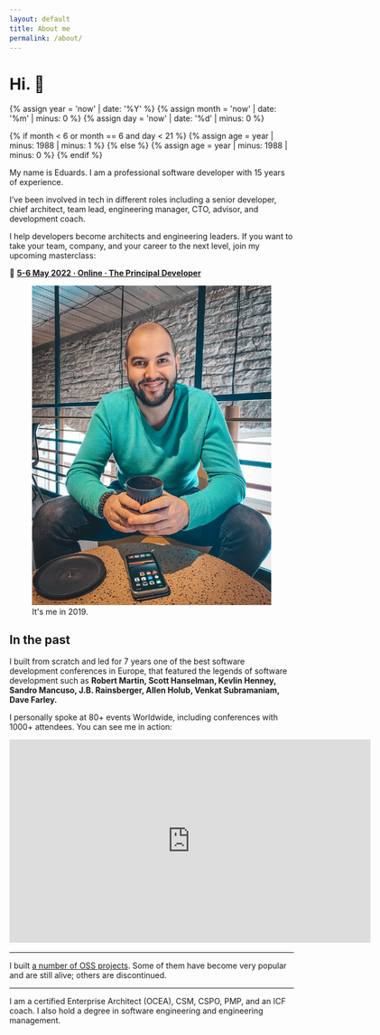 ```yaml
---
layout: default
title: About me
permalink: /about/
---
```


# Hi. 👋

{% assign year = 'now' | date: '%Y' %}
{% assign month = 'now' | date: '%m' | minus: 0 %}
{% assign day = 'now' | date: '%d' | minus: 0 %}

{% if month < 6 or month == 6 and day < 21 %}
{% assign age = year | minus: 1988 | minus: 1 %}
{% else %}
{% assign age = year | minus: 1988 | minus: 0 %}
{% endif %}

My name is Eduards. I am a professional software developer with 15 years of experience. 

I’ve been involved in tech in different roles including a senior developer, chief architect, team lead, engineering manager, CTO, advisor, and development coach. 

I help developers become architects and engineering leaders. If you want to take your team, company, and your career to the next level, join my upcoming masterclass:


📅 **[5-6 May 2022 · Online · The Principal Developer](https://principal.dev)**

<figure>
<img src="/images/about.jpg">
<figcaption>It's me in 2019.</figcaption>
</figure>

## In the past

I built from scratch and led for 7 years one of the best software development conferences in Europe, that featured the legends of software development such as **Robert Martin, Scott Hanselman, Kevlin Henney, Sandro Mancuso, J.B. Rainsberger, Allen Holub, Venkat Subramaniam, Dave Farley.**

I personally spoke at 80+ events Worldwide, including conferences with 1000+ attendees. You can see me in action:

<div class="videoWrapper">
<iframe id="ytplayer" type="text/html" width="640" height="360"
  src="https://www.youtube.com/embed/AEtCEt44vlE?autoplay=0&origin=https://sizovs.net"
  frameborder="0"></iframe>
</div>


---

I built [a number of OSS projects](https://github.com/sizovs). Some of them have become very popular and are still alive; others are discontinued.

---

I am a certified Enterprise Architect (OCEA), CSM, CSPO, PMP, and an ICF coach. I also hold a degree in software engineering and engineering management. 

